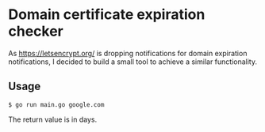 # Domain certificate expiration checker

As https://letsencrypt.org/ is dropping notifications for domain expiration notifications, I decided to build a small tool to achieve a similar functionality.

## Usage

    $ go run main.go google.com

The return value is in days.